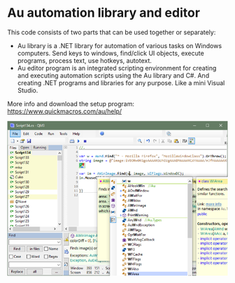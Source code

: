 # Au automation library and editor

This code consists of two parts that can be used together or separately:
- Au library is a .NET library for automation of various tasks on Windows computers. Send keys to windows, find/click UI objects, execute programs, process text, use hotkeys, autotext.
- Au editor program is an integrated scripting environment for creating and executing automation scripts using the Au library and C#. And creating .NET programs and libraries for any purpose. Like a mini Visual Studio.

More info and download the setup program: https://www.quickmacros.com/au/help/

![alt](window.png "Editor window")